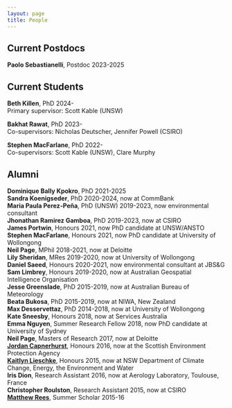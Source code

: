 ```yaml
---
layout: page
title: People
---
```


## Current Postdocs

**Paolo Sebastianelli**, Postdoc 2023-2025

## Current Students

**Beth Killen**, PhD 2024-<br/>
       Primary supervisor: Scott Kable (UNSW)

**Bakhat Rawat**, PhD 2023-<br/>
       Co-supervisors: Nicholas Deutscher, Jennifer Powell (CSIRO)

**Stephen MacFarlane**, PhD 2022-<br/>
       Co-supervisors: Scott Kable (UNSW), Clare Murphy
              

## Alumni

**Dominique Bally Kpokro**, PhD 2021-2025<br/>
**Sandra Koenigseder**, PhD 2020-2024, now at CommBank<br/>
**Maria Paula Perez-Peña**, PhD (UNSW) 2019-2023, now environmental consultant<br/>
**Jhonathan Ramirez Gamboa**, PhD 2019-2023, now at CSIRO<br/>
**James Portwin**, Honours 2021, now PhD candidate at UNSW/ANSTO<br/>
**Stephen MacFarlane**, Honours 2021, now PhD candidate at University of Wollongong<br/>
**Neil Page**, MPhil 2018-2021, now at Deloitte<br/>
**Lily Sheridan**, MRes 2019-2020, now at University of Wollongong<br/>
**Daniel Saeed**, Honours 2020-2021, now environmental consultant at JBS&G<br/>
**Sam Limbrey**, Honours 2019-2020, now at Australian Geospatial Intelligence Organisation<br/>
**Jesse Greenslade**, PhD 2015-2019, now at Australian Bureau of Meteorology<br/>
**Beata Bukosa**, PhD 2015-2019, now at NIWA, New Zealand<br/>
**Max Desservettaz**, PhD 2014-2018, now at University of Wollongong<br/>
**Kate Sneesby**, Honours 2018, now at Services Australia<br/>
**Emma Nguyen**, Summer Research Fellow 2018, now PhD candidate at University of Sydney<br/>
**Neil Page**, Masters of Research 2017, now at Deloitte<br/>
**[Jordan Capnerhurst](https://www.linkedin.com/in/jordan-capnerhurst-409b53b9)**, Honours 2016, now at the Scottish Environment Protection Agency<br/>
**[Kaitlyn Lieschke](https://www.linkedin.com/in/kaitlyn-lieschke/)**, Honours 2015, now at NSW Department of Climate Change, Energy, the Environment and Water<br/>
**Iris Dion**, Research Assistant 2016, now at Aerology Laboratory, Toulouse, France<br/>
**Christopher Roulston**, Research Assistant 2015, now at CSIRO<br/>
**[Matthew Rees](https://matthewreesearch.com)**, Summer Scholar 2015-16
